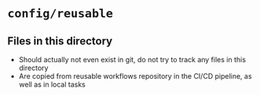 <!-- File managed by repo-as-code, do not edit manually! -->
# `config/reusable`

## Files in this directory

- Should actually not even exist in git, do not try to track any files in this directory
- Are copied from reusable workflows repository in the CI/CD pipeline, as well as in local tasks
